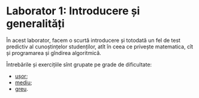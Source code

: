 # Laborator 1: Introducere și generalități

În acest laborator, facem o scurtă introducere și totodată un fel de test
predictiv al cunoștințelor studenților, atît în ceea ce privește matematica,
cît și programarea și gîndirea algoritmică.

Întrebările și exercițiile sînt grupate pe grade de dificultate:
- [ușor](usor.md);
- [mediu](mediu.md);
- [greu](greu.md).